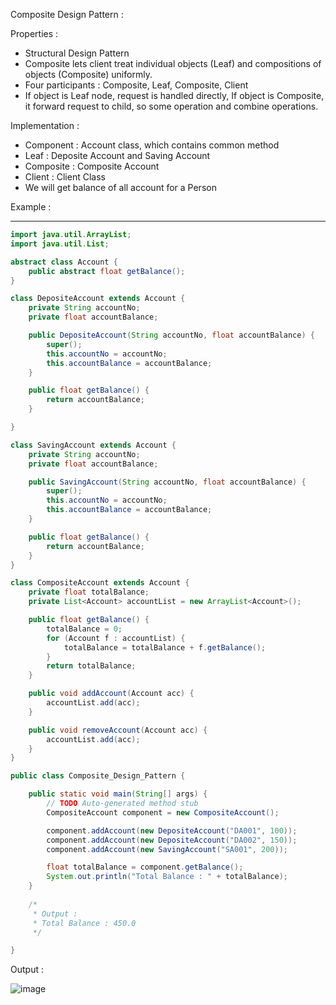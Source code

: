 Composite Design Pattern :

Properties :

- Structural Design Pattern
- Composite lets client treat individual objects (Leaf) and compositions of objects (Composite) uniformly. 
- Four participants : Composite, Leaf, Composite, Client
- If object is Leaf node, request is handled directly, If object is Composite, it forward request to child, so some operation and combine operations. 


Implementation :

- Component : Account class, which contains common method
- Leaf : Deposite Account and Saving Account
- Composite : Composite Account
- Client : Client Class
- We will get balance of all account for a Person


Example :

--------------------------------------------------------------------------------------------------------------


```java
import java.util.ArrayList;
import java.util.List;

abstract class Account {
	public abstract float getBalance();
}

class DepositeAccount extends Account {
	private String accountNo;
	private float accountBalance;

	public DepositeAccount(String accountNo, float accountBalance) {
		super();
		this.accountNo = accountNo;
		this.accountBalance = accountBalance;
	}

	public float getBalance() {
		return accountBalance;
	}

}

class SavingAccount extends Account {
	private String accountNo;
	private float accountBalance;

	public SavingAccount(String accountNo, float accountBalance) {
		super();
		this.accountNo = accountNo;
		this.accountBalance = accountBalance;
	}

	public float getBalance() {
		return accountBalance;
	}
}

class CompositeAccount extends Account {
	private float totalBalance;
	private List<Account> accountList = new ArrayList<Account>();

	public float getBalance() {
		totalBalance = 0;
		for (Account f : accountList) {
			totalBalance = totalBalance + f.getBalance();
		}
		return totalBalance;
	}

	public void addAccount(Account acc) {
		accountList.add(acc);
	}

	public void removeAccount(Account acc) {
		accountList.add(acc);
	}
}

public class Composite_Design_Pattern {

	public static void main(String[] args) {
		// TODO Auto-generated method stub
		CompositeAccount component = new CompositeAccount();

		component.addAccount(new DepositeAccount("DA001", 100));
		component.addAccount(new DepositeAccount("DA002", 150));
		component.addAccount(new SavingAccount("SA001", 200));

		float totalBalance = component.getBalance();
		System.out.println("Total Balance : " + totalBalance);
	}
	
	/*
	 * Output : 
	 * Total Balance : 450.0
	 */

}


```

Output :

![image](https://user-images.githubusercontent.com/23376002/177178071-f14ef393-167b-4438-8645-5de99c519c6b.png)



